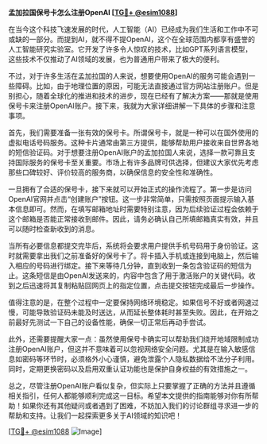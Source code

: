 **孟加拉国保号卡怎么注册OpenAI [[TG💪+ @esim1088](https://t.me/s/esim1088)]**

在当今这个科技飞速发展的时代，人工智能（AI）已经成为我们生活和工作中不可或缺的一部分。而提到AI，就不得不提OpenAI，这个在全球范围内都享有盛誉的人工智能研究实验室。它开发了许多令人惊叹的技术，比如GPT系列语言模型，这些技术不仅推动了AI领域的发展，也为普通用户带来了极大的便利。

不过，对于许多生活在孟加拉国的人来说，想要使用OpenAI的服务可能会遇到一些障碍。比如，由于地理位置的原因，可能无法直接通过官方网站注册账户。但是别担心，随着全球化的推进和技术的进步，现在已经有了解决方案——那就是使用保号卡来注册OpenAI账户。接下来，我就为大家详细讲解一下具体的步骤和注意事项。

首先，我们需要准备一张有效的保号卡。所谓保号卡，就是一种可以在国外使用的虚拟电话号码服务。这种卡片通常由第三方提供，能够帮助用户接收来自世界各地的短信验证码。对于想要注册OpenAI账户的孟加拉国人来说，选择一款可靠且支持国际服务的保号卡至关重要。市场上有许多品牌可供选择，但建议大家优先考虑那些口碑较好、评价较高的服务商，以确保信息的安全性和准确性。

一旦拥有了合适的保号卡，接下来就可以开始正式的操作流程了。第一步是访问OpenAI官网并点击“创建账户”按钮。这一步非常简单，只需按照页面提示输入基本信息即可。然而，在填写邮箱地址时需要特别注意，因为后续验证过程会依赖于这个邮箱是否能正常接收到邮件。因此，请务必确认自己所填邮箱真实有效，并且可以随时检查新收到的消息。

当所有必要信息都提交完毕后，系统将会要求用户提供手机号码用于身份验证。这时就需要拿出我们之前准备好的保号卡了。将卡插入手机或连接到电脑上，然后输入相应的号码进行绑定。接下来等待几分钟，直到收到一条包含验证码的短信为止。这条短信是由OpenAI发送来的，内容中包含了用于激活账户的关键代码。收到之后迅速将其复制粘贴回网页上的指定位置，点击提交按钮完成最后一步操作。

值得注意的是，在整个过程中一定要保持网络环境稳定。如果信号不好或者网速过慢，可能导致验证码未能及时送达，从而延长整体耗时甚至失败。因此，在开始之前最好先测试一下自己的设备性能，确保一切正常后再动手尝试。

此外，还需要提醒大家一点：虽然使用保号卡确实可以帮助我们绕开地域限制成功注册OpenAI账户，但这并不意味着可以忽视网络安全问题。尤其是在输入敏感信息如密码等环节时，必须格外小心谨慎，避免泄露个人隐私数据给不法分子利用。同时，定期更换密码以及启用双重认证功能也是保护自身权益的有效措施之一。

总之，尽管注册OpenAI账户看似复杂，但实际上只要掌握了正确的方法并且遵循相关指引，任何人都能够顺利完成这一目标。希望本文提供的指南能够对你有所帮助！如果你还有其他疑问或者遇到了困难，不妨加入我们的讨论群组寻求进一步的帮助和支持。让我们一起探索更多关于AI领域的知识吧！

[[TG💪+ @esim1088](https://t.me/s/esim1088) ![Image](https://i.postimg.cc/4NQfJmqS/Snipaste-2025-05-13-00-14-12.png)]